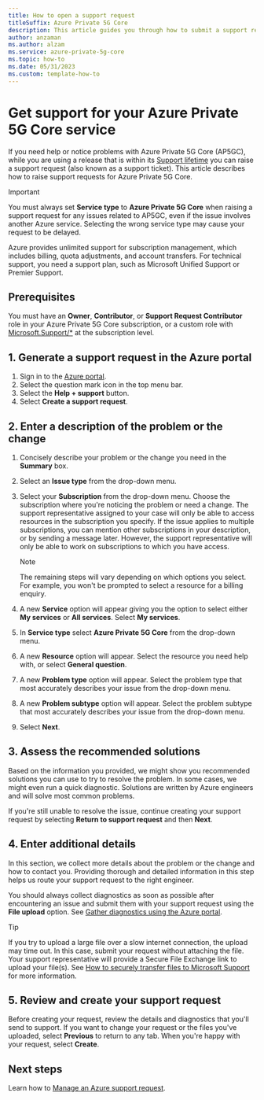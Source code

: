 ```yaml
---
title: How to open a support request 
titleSuffix: Azure Private 5G Core
description: This article guides you through how to submit a support request if you have a problem with your AP5GC service. 
author: anzaman
ms.author: alzam
ms.service: azure-private-5g-core
ms.topic: how-to
ms.date: 05/31/2023
ms.custom: template-how-to
---
```


# Get support for your Azure Private 5G Core service

If you need help or notice problems with Azure Private 5G Core (AP5GC), while you are using a release that is within its [Support lifetime](support-lifetime.md) you can raise a support request (also known as a support ticket). This article describes how to raise support requests for Azure Private 5G Core.

> [!IMPORTANT]
> You must always set **Service type** to **Azure Private 5G Core** when raising a support request for any issues related to AP5GC, even if the issue involves another Azure service. Selecting the wrong service type may cause your request to be delayed.

Azure provides unlimited support for subscription management, which includes billing, quota adjustments, and account transfers. For technical support, you need a support plan, such as Microsoft Unified Support or Premier Support.

## Prerequisites

You must have an **Owner**, **Contributor**, or **Support Request Contributor** role in your Azure Private 5G Core subscription, or a custom role with [Microsoft.Support/*](../role-based-access-control/resource-provider-operations.md#microsoftsupport) at the subscription level.

## 1. Generate a support request in the Azure portal

1. Sign in to the [Azure portal](https://ms.portal.azure.com/).
1. Select the question mark icon in the top menu bar.
1. Select the **Help + support** button. 
1. Select **Create a support request**.

## 2. Enter a description of the problem or the change

1. Concisely describe your problem or the change you need in the **Summary** box.
1. Select an **Issue type** from the drop-down menu.
1. Select your **Subscription** from the drop-down menu. Choose the subscription where you're noticing the problem or need a change. The support representative assigned to your case will only be able to access resources in the subscription you specify. If the issue applies to multiple subscriptions, you can mention other subscriptions in your description, or by sending a message later. However, the support representative will only be able to work on subscriptions to which you have access.

    > [!NOTE]
    > The remaining steps will vary depending on which options you select. For example, you won't be prompted to select a resource for a billing enquiry.

1. A new **Service** option will appear giving you the option to select either **My services** or **All services**. Select **My services**.
1. In **Service type** select **Azure Private 5G Core** from the drop-down menu.
1. A new **Resource** option will appear. Select the resource you need help with, or select **General question**.
1. A new **Problem type** option will appear. Select the problem type that most accurately describes your issue from the drop-down menu.
1. A new **Problem subtype** option will appear. Select the problem subtype that most accurately describes your issue from the drop-down menu.
1. Select **Next**.

## 3. Assess the recommended solutions

Based on the information you provided, we might show you recommended solutions you can use to try to resolve the problem. In some cases, we might even run a quick diagnostic. Solutions are written by Azure engineers and will solve most common problems.

If you're still unable to resolve the issue, continue creating your support request by selecting **Return to support request** and then **Next**.

## 4. Enter additional details

In this section, we collect more details about the problem or the change and how to contact you. Providing thorough and detailed information in this step helps us route your support request to the right engineer.

You should always collect diagnostics as soon as possible after encountering an issue and submit them with your support request using the **File upload** option. See [Gather diagnostics using the Azure portal](/azure/private-5g-core/gather-diagnostics).

> [!TIP]
> If you try to upload a large file over a slow internet connection, the upload may time out. In this case, submit your request without attaching the file. Your support  representative will provide a Secure File Exchange link to upload your file(s). See [How to securely transfer files to Microsoft Support](/troubleshoot/azure/general/secure-file-exchange-transfer-files) for more information.

## 5. Review and create your support request

Before creating your request, review the details and diagnostics that you'll send to support. If you want to change your request or the files you've uploaded, select **Previous** to return to any tab. When you're happy with your request, select **Create**.

## Next steps

Learn how to [Manage an Azure support request](/azure/azure-portal/supportability/how-to-manage-azure-support-request).
